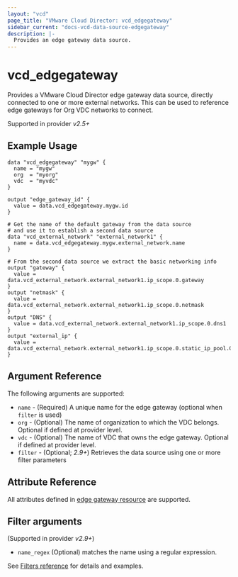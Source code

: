 ```yaml
---
layout: "vcd"
page_title: "VMware Cloud Director: vcd_edgegateway"
sidebar_current: "docs-vcd-data-source-edgegateway"
description: |-
  Provides an edge gateway data source.
---
```


# vcd\_edgegateway

Provides a VMware Cloud Director edge gateway data source, directly connected to one or more external networks. This can be used to reference
edge gateways for Org VDC networks to connect.

Supported in provider *v2.5+*

## Example Usage

```hcl
data "vcd_edgegateway" "mygw" {
  name = "mygw"
  org  = "myorg"
  vdc  = "myvdc"
}

output "edge_gateway_id" {
  value = data.vcd_edgegateway.mygw.id
}

# Get the name of the default gateway from the data source
# and use it to establish a second data source
data "vcd_external_network" "external_network1" {
  name = data.vcd_edgegateway.mygw.external_network.name
}

# From the second data source we extract the basic networking info
output "gateway" {
  value = data.vcd_external_network.external_network1.ip_scope.0.gateway
}
output "netmask" {
  value = data.vcd_external_network.external_network1.ip_scope.0.netmask
}
output "DNS" {
  value = data.vcd_external_network.external_network1.ip_scope.0.dns1
}
output "external_ip" {
  value = data.vcd_external_network.external_network1.ip_scope.0.static_ip_pool.0.start_address
}
```

## Argument Reference

The following arguments are supported:

* `name` - (Required) A unique name for the edge gateway (optional when `filter` is used)
* `org` - (Optional) The name of organization to which the VDC belongs. Optional if defined at provider level.
* `vdc` - (Optional) The name of VDC that owns the edge gateway. Optional if defined at provider level. 
* `filter` - (Optional; *2.9+*) Retrieves the data source using one or more filter parameters

## Attribute Reference

All attributes defined in [edge gateway resource](/providers/vmware/vcd/latest/docs/resources/edgegateway#attribute-reference) are supported.

## Filter arguments

(Supported in provider *v2.9+*)

* `name_regex` (Optional) matches the name using a regular expression.

See [Filters reference](/providers/vmware/vcd/latest/docs/guides/data_source_filters) for details and examples.

